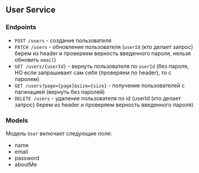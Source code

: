 ## User Service

### Endpoints
- `POST /users` - создание пользователя
- `PATCH /users` - обновление пользователя (`userId` (кто делает запрос) берем из header и проверяем верность введенного пароля, нельзя обновить `email`)
- `GET /users/{userId}` - вернуть пользователя по `userId` (без пароля, НО если запрашивает сам себя (проверяем по header), то с паролем)
- `GET /users?page={page}&size={size}` - получение пользователей с пагинацией (вернуть без паролей)
- `DELETE /users` - удаление пользователя по id (userId (кто делает запрос) берем из header и проверяем верность введенного пароля)

### Models
Модель `User` включает следующие поля: 
- name
- email
- password
- aboutMe